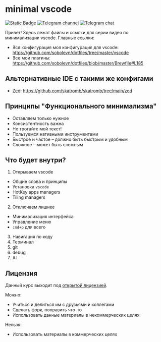 # minimal vscode

[![Static Badge](https://img.shields.io/badge/%D0%BF%D0%BE%D0%B4%D0%B4%D0%B5%D1%80%D0%B6%D0%B0%D1%82%D1%8C-%D0%BA%D1%83%D1%80%D1%81-orange?style=flat&logo=boosty&color=orange)](https://boosty.to/sobolevn)
[![Telegram channel](https://img.shields.io/badge/channel-join-blue?logo=telegram)](https://t.me/opensource_findings)
[![Telegram chat](https://img.shields.io/badge/chat-join-blue?logo=telegram)](https://t.me/opensource_findings_chat)

Привет! Здесь лежат файлы и ссылки для серии видео по минимализации vscode.
Главные ссылки:
- Вся конфигурация моя конфигурация для vscode: https://github.com/sobolevn/dotfiles/tree/master/vscode
- Все мои плагины: https://github.com/sobolevn/dotfiles/blob/master/Brewfile#L185


## Альтернативные IDE с такими же конфигами

- [Zed](https://zed.dev): https://github.com/skatromb/skatromb/tree/main/zed


## Принципы "Функционального минимализма"

- Оставляем только нужное
- Консистентность важна
- Не трогайте мой текст!
- Пользуемся нативными инструментами
- Быстрое и частое – должно быть быстрым и удобным
- Сложное – может быть сложным


## Что будет внутри?

1. Открываем vscode
  - Общие слова и принципы
  - Установка `vscode`
  - HotKey apps managers
  - Tiling managers

2. Отключаем лишнее
  - Минимализация интерфейса
  - Управление меню
  - `cmd+p` для всего

3. Навигация по коду
4. Терминал
5. git
6. debug
7. AI


## Лицензия

Данный курс выходит под [открытой лицензией](https://github.com/sobolevn/the-best-python-course/blob/main/LICENSE).

Можно:
- Учиться и делиться им с друзьями и коллегами
- Сделать форк, поправить что-то
- Использовать данные материалы в некоммерческих целях

Нельзя:
- Использовать материалы в коммерческих целях
